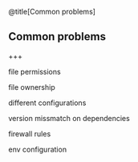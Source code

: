 @title[Common problems]
## Common problems
+++
<p class="fragment text-left text-07">file permissions</p>
<p class="fragment text-left text-07">file ownership</p>
<p class="fragment text-left text-07">different configurations</p>
<p class="fragment text-left text-07">version missmatch on dependencies</p>
<p class="fragment text-left text-07">firewall rules</p>
<p class="fragment text-left text-07">env configuration</p>
